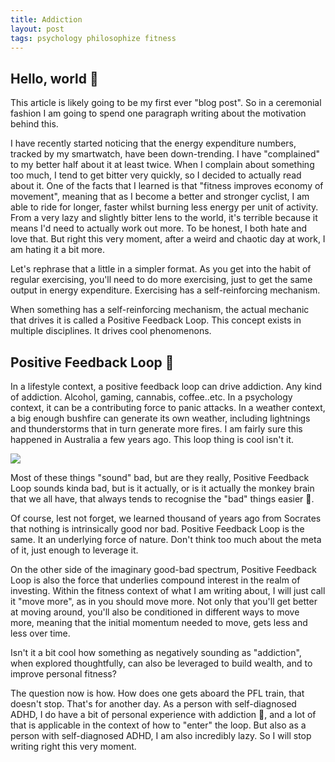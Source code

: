 ```yaml
---
title: Addiction
layout: post
tags: psychology philosophize fitness
---
```


## Hello, world 👋

This article is likely going to be my first ever "blog post". So in a ceremonial fashion I am going to spend one paragraph writing about the motivation behind this.

I have recently started noticing that the energy expenditure numbers, tracked by my smartwatch, have been down-trending. I have "complained" to my better half about it at least twice. When I complain about something too much, I tend to get bitter very quickly, so I decided to actually read about it. One of the facts that I learned is that "fitness improves economy of movement", meaning that as I become a better and stronger cyclist, I am able to ride for longer, faster whilst burning less energy per unit of activity. From a very lazy and slightly bitter lens to the world, it's terrible because it means I'd need to actually work out more. To be honest, I both hate and love that. But right this very moment, after a weird and chaotic day at work, I am hating it a bit more. 

Let's rephrase that a little in a simpler format. As you get into the habit of regular exercising, you'll need to do more exercising, just to get the same output in energy expenditure. Exercising has a self-reinforcing mechanism.

When something has a self-reinforcing mechanism, the actual mechanic that drives it is called a Positive Feedback Loop. This concept exists in multiple disciplines. It drives cool phenomenons.

## Positive Feedback Loop 🔄

In a lifestyle context, a positive feedback loop can drive addiction. Any kind of addiction. Alcohol, gaming, cannabis, coffee..etc. In a psychology context, it can be a contributing force to panic attacks. In a weather context, a big enough bushfire can generate its own weather, including lightnings and thunderstorms that in turn generate more fires. I am fairly sure this happened in Australia a few years ago. This loop thing is cool isn't it.

<img class="mx-auto w-1/2" src="{{site.baseurl}}/assets/img/posts/somemen.png">

Most of these things "sound" bad, but are they really, Positive Feedback Loop sounds kinda bad, but is it actually, or is it actually the monkey brain that we all have, that always tends to recognise the "bad" things easier 🙂. 

Of course, lest not forget, we learned thousand of years ago from Socrates that nothing is intrinsically good nor bad. Positive Feedback Loop is the same. It an underlying force of nature. Don't think too much about the meta of it, just enough to leverage it.

On the other side of the imaginary good-bad spectrum, Positive Feedback Loop is also the force that underlies compound interest in the realm of investing. Within the fitness context of what I am writing about, I will just call it "move more", as in you should move more. Not only that you'll get better at moving around, you'll also be conditioned in different ways to move more, meaning that the initial momentum needed to move, gets less and less over time.

Isn't it a bit cool how something as negatively sounding as "addiction", when explored thoughtfully, can also be leveraged to build wealth, and to improve personal fitness?

The question now is how. How does one gets aboard the PFL train, that doesn't stop. That's for another day. As a person with self-diagnosed ADHD, I do have a bit of personal experience with addiction 🙂, and a lot of that is applicable in the context of how to "enter" the loop. But also as a person with self-diagnosed ADHD, I am also incredibly lazy. So I will stop writing right this very moment.


